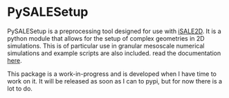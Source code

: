 # PySALESetup

PySALESetup is a preprocessing tool designed for use with [iSALE2D](https://www.iSALE-code.de).
It is a python module that allows for the setup of complex geometries in 2D simulations.
This is of particular use in granular mesoscale numerical simulations and example 
scripts are also included. read the documentation [here](https://jgd10.github.io/PySALESetup/).

This package is a work-in-progress and is developed when I have time to work on it.
It will be released as soon as I can to pypi, but for now there is a lot to do.

